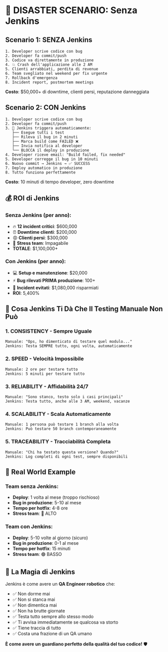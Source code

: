 # 🚨 DISASTER SCENARIO: Senza Jenkins

## Scenario 1: SENZA Jenkins
```
1. Developer scrive codice con bug
2. Developer fa commit/push
3. Codice va direttamente in produzione
4. 💥 Crash dell'applicazione alle 2 AM
5. Clienti arrabbiati, perdita di revenue
6. Team svegliato nel weekend per fix urgente
7. Rollback d'emergenza
8. Incident report, postmortem meetings
```

**Costo**: $50,000+ di downtime, clienti persi, reputazione danneggiata

## Scenario 2: CON Jenkins
```
1. Developer scrive codice con bug
2. Developer fa commit/push  
3. 🤖 Jenkins triggera automaticamente:
   ├── Esegue tutti i test
   ├── Rileva il bug in 2 minuti
   ├── Marca build come FAILED ❌
   ├── Invia notifica al developer
   └── BLOCCA il deploy in produzione
4. Developer riceve email: "Build failed, fix needed"
5. Developer corregge il bug in 10 minuti
6. Nuovo commit → Jenkins → ✅ SUCCESS
7. Deploy automatico in produzione
8. Tutto funziona perfettamente
```

**Costo**: 10 minuti di tempo developer, zero downtime

## 💰 ROI di Jenkins

### Senza Jenkins (per anno):
- 🔥 **12 incident critici**: $600,000
- ⏰ **Downtime clienti**: $200,000  
- 😡 **Clienti persi**: $300,000
- 🏥 **Stress team**: Impagabile
- **TOTALE**: $1,100,000+

### Con Jenkins (per anno):
- 💻 **Setup e manutenzione**: $20,000
- ⚡ **Bug rilevati PRIMA produzione**: 100+
- 💚 **Incident evitati**: $1,080,000 risparmiati
- **ROI**: 5,400% 

## 🎯 Cosa Jenkins Ti Dà Che Il Testing Manuale Non Può

### 1. **CONSISTENCY** - Sempre Uguale
```
Manuale: "Ops, ho dimenticato di testare quel modulo..."
Jenkins: Testa SEMPRE tutto, ogni volta, automaticamente
```

### 2. **SPEED** - Velocità Impossibile
```
Manuale: 2 ore per testare tutto
Jenkins: 5 minuti per testare tutto
```

### 3. **RELIABILITY** - Affidabilità 24/7
```
Manuale: "Sono stanco, testo solo i casi principali"
Jenkins: Testa tutto, anche alle 3 AM, weekend, vacanze
```

### 4. **SCALABILITY** - Scala Automaticamente
```
Manuale: 1 persona può testare 1 branch alla volta
Jenkins: Può testare 50 branch contemporaneamente
```

### 5. **TRACEABILITY** - Tracciabilità Completa
```
Manuale: "Chi ha testato questa versione? Quando?"
Jenkins: Log completi di ogni test, sempre disponibili
```

## 🚀 Real World Example

### Team senza Jenkins:
- **Deploy**: 1 volta al mese (troppo rischioso)
- **Bug in produzione**: 5-10 al mese
- **Tempo per hotfix**: 4-8 ore
- **Stress team**: 🔴 ALTO

### Team con Jenkins:
- **Deploy**: 5-10 volte al giorno (sicuro)
- **Bug in produzione**: 0-1 al mese  
- **Tempo per hotfix**: 15 minuti
- **Stress team**: 🟢 BASSO

## 🎪 La Magia di Jenkins

Jenkins è come avere un **QA Engineer robotico** che:
- ✅ Non dorme mai
- ✅ Non si stanca mai
- ✅ Non dimentica mai
- ✅ Non ha brutte giornate
- ✅ Testa tutto sempre allo stesso modo
- ✅ Ti avvisa immediatamente se qualcosa va storto
- ✅ Tiene traccia di tutto
- ✅ Costa una frazione di un QA umano

**È come avere un guardiano perfetto della qualità del tuo codice!** 🛡️
